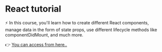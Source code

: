 # React tutorial

⚡ In this course, you'll learn how to create different React    components, manage data in the form of state props, use different lifecycle methods like componentDidMount, and much more.

👉 [You can access from here..](https://www.freecodecamp.org/learn/front-end-development-libraries/#react)


